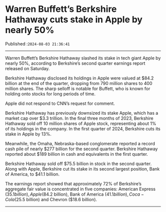 # Warren Buffett’s Berkshire Hathaway cuts stake in Apple by nearly 50%

Published :`2024-08-03 21:36:41`

---

Warren Buffett’s Berkshire Hathaway slashed its stake in tech giant Apple by nearly 50%, according to Berkshire’s second quarter earnings report released on Saturday.

Berkshire Hathaway disclosed its holdings in Apple were valued at $84.2 billion at the end of the quarter, dropping from 790 million shares to 400 million shares. The sharp selloff is notable for Buffett, who is known for holding onto stocks for long periods of time.

Apple did not respond to CNN’s request for comment.

Berkshire Hathaway has previously downsized its stake Apple, which has a market cap over $3.3 trillion. In the final three months of 2023, Berkshire Hathaway sold off 10 million shares of Apple stock, representing about 1% of its holdings in the company. In the first quarter of 2024, Berkshire cuts its stake in Apple by 13%.

Meanwhile, the Omaha, Nebraska-based conglomerate reported a record cash pile of nearly $277 billion for the second quarter. Berkshire Hathaway reported about $189 billion in cash and equivalents in the first quarter.

Berkshire Hathaway sold off $75.5 billion in stock in the second quarter. Along with Apple, Berkshire cut its stake in its second largest position, Bank of America, to $41.1 billion.

The earnings report showed that approximately 72% of Berkshire’s aggregate fair value is concentrated in five companies: American Express ($35.1 billion), Apple ($84.2 billion), Bank of America ($41.1 billion), Coca-Cola ($25.5 billion) and Chevron ($18.6 billion).

---

